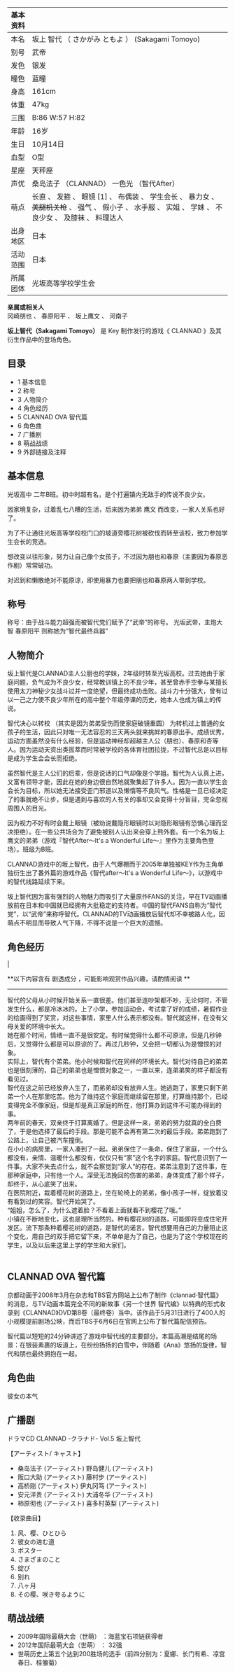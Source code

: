 |  **基本资料**  ||
|---|---|
|本名  |  坂上 智代  （  さかがみ ともよ  ）  (Sakagami Tomoyo)   |
|别号  |  武帝   |
|发色  |  银发   |
|瞳色  |  蓝瞳   |
|身高  |  161cm   |
|体重  |  47kg   |
|三围  |  B:86 W:57 H:82   |
|年龄  |  16岁   |
|生日  |  10月14日   |
|血型  |  O型   |
|星座  |  天秤座   |
|声优  |  桑岛法子  （CLANNAD）  一色光  （智代After）   |
|萌点  |  长直  、  发箍  、  眼镜  [1]  、  布偶装  、  学生会长  、  暴力女  、  ~~美腿机关枪~~ 、  强气  、  假小子  、  水手服  、  实姐  、  学妹  、  不良少女  、  及膝袜  、  料理达人   |
|出身地区  |  日本   |
|活动范围  |  日本   |
|所属团体  |  光坂高等学校学生会   |
**亲属或相关人**  
冈崎朋也  、  春原阳平  、  坂上鹰文  、  河南子  
  
**坂上智代（Sakagami Tomoyo）** 是  Key  制作发行的游戏《  CLANNAD  》及其衍生作品中的登场角色。

##  目录

  * 1  基本信息 
  * 2  称号 
  * 3  人物简介 
  * 4  角色经历 
  * 5  CLANNAD OVA 智代篇 
  * 6  角色曲 
  * 7  广播剧 
  * 8  萌战战绩 
  * 9  外部链接及注释 

##  基本信息

光坂高中  二年B班。初中时超有名，是个打遍镇内无敌手的传说不良少女。

因家境复杂，过着乱七八糟的生活，后来因为弟弟  鹰文  而改变，一家人关系也好了。

为了不让通往光坂高等学校校门口的坡道旁樱花树被砍伐而转至该校，致力参加学生会长的竞选。

想改变以往形象，努力让自己像个女孩子，不过因为朋也和春原（主要因为春原恶作剧）常常破功。

对迟到和懒散绝对不能原谅，即使用暴力也要把朋也和春原两人带到学校。

##  称号

称号：由于战斗能力超强而被智代党们赋予了“武帝”的称号。  光坂武帝，主炮大智  春原阳平  则称她为“智代最终兵器”

##  人物简介

坂上智代是CLANNAD主人公朋也的学妹，2年级时转至光坂高校。过去她由于家庭问题，负气成为不良少女，经常教训镇上的不良少年，甚至曾赤手空拳与某擅长使用太刀神秘少女战斗过并一度绝望，但最终成功击败。战斗力十分强大，曾有过以一己之力使不良少年所在的高中整个年级停课的历史，她本人也成为镇上的传说。

智代决心以转校  （其实是因为弟弟受伤而使家庭破镜重圆）
为转机过上普通的女孩子的生活，因此只对唯一无法容忍的三天两头就来挑衅的春原出手。成绩优秀，运动方面虽然没有什么经验，但是运动神经却超越主人公（朋也）、春原和杏等人。因为运动天资出类拔萃而时常被学校的各体育社团拉拢，不过智代总是以目标是成为学生会会长而拒绝。

虽然智代是主人公们的后辈，但是说话的口气却像是个学姐。智代为人认真上进，又富有领导才能，因此在她的身边很自然地就聚集起了许多人。因为一直以学生会会长为目标，所以她无法接受歪门邪道以及懒惰等不良风气。性格是一旦已经决定了的事就绝不让步，但是遇到与喜欢的人有关的事却又会变得十分盲目，完全忽视周围人的目光。

因为视力不好有时会戴上眼镜（被劝说戴隐形眼镜时以对隐形眼镜有恐惧心理而坚决拒绝）。在一些公共场合为了避免被别人认出来会穿上熊外套。有一个名为坂上鹰文的弟弟（游戏『智代After～It's
a Wonderful Life～』里作为主要角色登场）。班级为B班。

CLANNAD游戏中的坂上智代，由于人气爆棚而于2005年单独被KEY作为主角单独衍生出了番外篇的游戏作品《智代after～It's a Wonderful
Life～》，以游戏中的智代线路延续下来。

坂上智代因为富有强烈的人物魅力而吸引了大量原作FANS的关注，早在TV动画播放前在日本和中国就已经拥有大批稳定的支持者。中国的智代FANS自称为“智代党”，以“武帝”来称呼智代。CLANNAD的TV动画播放后智代却不幸被路人化，因萌点不明显而导致人气下降，不得不说是一个巨大的遗憾。

##  角色经历

|

**以下内容含有 剧透成分  ，可能影响观赏作品兴趣，请酌情阅读 **  
  
---  
智代的父母从小时候开始关系一直很差。他们甚至连吵架都不吵，无论何时，不管发生什么，都是冷冰冰的。上了小学，参加运动会，考试拿了好的成绩，暑假作业的绘画得到了奖赏，对这些事情，家里人什么表示都没有。智代就这样，在没有父母关爱的环境中长大。
</br> 她在那个时间，情绪一直不是很安定。有时候觉得什么都不可原谅，但是几秒钟后，又觉得什么都是可以原谅的了。再过几秒钟，又会把一切都认为是憎恨的对象。
</br>
实际上，智代有个弟弟。他小时候和智代在同样的环境长大。智代对待自己的弟弟也是很刻薄的，自己的弟弟也是憎恨对象之一，一直以来，连弟弟笑的样子都没有看见过。
</br>
智代在这之前已经放弃人生了，而弟弟却没有放弃人生。她逃跑了，家里只剩下弟弟一个人在那里吃苦。他为了维持这个家庭而继续留在那里，打算维持那个，已经变得完全不像家庭，但是却是真正家庭的所在，他打算办到这件不可能办得到的事。
</br>
两年前的春天，双亲终于打算离婚了。但是这样一来，弟弟的努力就真的全白费了，于是他选择了最后的手段。那是可能不会再有第二次的最后手段。弟弟跑到了公路上，让自己被汽车撞倒。
</br>
在小小的病房里，一家人凑到了一起。弟弟保住了一条命，保住了家庭，一个什么都没有，亲情、温暖什么都没有，仅仅只有“家”这个名字的家庭。智代意识到了一件事。大家不失去点什么，就不会察觉到“家人”的存在。弟弟注意到了这件事，在那种家庭中，只有他一个人。深受无法挽回的伤害的弟弟，身体变成了那个样子，却终于，从心底笑了出来。
</br> 在医院附近，栽着樱花树的道路上，坐在轮椅上的弟弟，像小孩子一样，绽放着没有看到过的笑容。智代开始哭了。 </br>
“姐姐，怎么了，为什么遮着脸？不看着上面就看不到樱花了哦。” </br>
小镇在不断地变化，这也是理所当然的。种有樱花树的道路，可能即将变成住宅开发区。流下那条种着樱花树的道路，是智代的诺言。智代想要用自己的力量阻止这个变化，用自己的双手把它留下来，不单单是为了自己，也是为了这个学校现在的学生，以及以后来这里上学的学生和大家们。
</br> </br>  
  
##  CLANNAD OVA 智代篇

京都动画于2008年3月在杂志和TBS官方网站上公布了制作《clannad·智代篇》的消息，与TV动画本篇完全不同的新故事《另一个世界
智代编》以特典的形式收录到《CLANNAD》DVD第8卷（最终卷）当中。该作品于5月31日进行了400人的小规模提前剧场公映，而后TBS于6月6日在官网上公布了智代篇配信预告。

智代篇以短短的24分钟讲述了游戏中智代线的主要部分。本篇高潮是结尾的场景：在银装素裹的坂道上，在纷纷扬扬的白雪中，伴随着《Ana》悠扬的旋律，智代和朋也最终拥抱在一起。

##  角色曲

彼女の本气

##  广播剧

ドラマCD CLANNAD -クラナド- Vol.5 坂上智代

【アーティスト/ キャスト】

  * 桑岛法子 (アーティスト) 野岛健儿 (アーティスト) 
  * 阪口大助 (アーティスト) 藤村步 (アーティスト) 
  * 高桥刚 (アーティスト) 伊丸冈笃 (アーティスト) 
  * 安元洋贵 (アーティスト) 大浦冬华 (アーティスト) 
  * 柿原彻也 (アーティスト) 喜多村英梨 (アーティスト) 

  
【收录曲目】

  1. 风、樱、ひとひら 
  2. 彼女の进む道 
  3. ポスター 
  4. さまざまのこと 
  5. 绽び 
  6. 别れ 
  7. 八ヶ月 
  8. その樱、咲き夸るように 

##  萌战战绩

  * 2009年国际最萌大会（世萌）  ：海蓝宝石项链获得者 
  * 2012年国际最萌大会（世萌）  ： 32强 
  * 世萌历史上第五个达到200胜场的选手（前四分别为：夏娜、长门有希、凉宫春日、桂雏菊） 